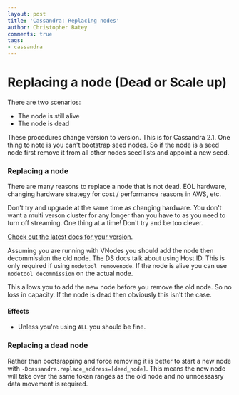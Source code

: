 ```yaml
---
layout: post
title: 'Cassandra: Replacing nodes'
author: Christopher Batey
comments: true
tags:
- cassandra
---
```


# Replacing a node (Dead or Scale up)

There are two scenarios:

* The node is still alive
* The node is dead

These procedures change version to version. This is for Cassandra 2.1. One thing to note is you can't bootstrap seed nodes. 
So if the node is a seed node first remove it from all other nodes seed lists and appoint a new seed.

### Replacing a node

There are many reasons to replace a node that is not dead. 
EOL hardware, changing hardware strategy for cost / performance reasons in AWS, etc.

Don't try and upgrade at the same time as changing hardware. 
You don't want a multi verson cluster for any longer than you have to as you need to turn off streaming.
One thing at a time! Don't try and be too clever.

[Check out the latest docs for your version](https://docs.datastax.com/en/cassandra/2.1/cassandra/operations/ops_replace_live_node.html).

Assuming you are running with VNodes you should add the node then decommission the old node. 
The DS docs talk about using Host ID. This is only required if using `nodetool removenode`. 
If the node is alive you can use `nodetool decommission` on the actual node.

This allows you to add the new node before you remove the old node. So no loss in capacity. 
If the node is dead then obviously this isn't the case.

#### Effects
* Unless you're using `ALL` you should be fine.

### Replacing a dead node

Rather than bootsrapping and force removing it is better to start a new node with 
`-Dcassandra.replace_address=[dead_node]`. 
This means the new node will take over the same token ranges as the old node and no unncessasry data movement is required.


